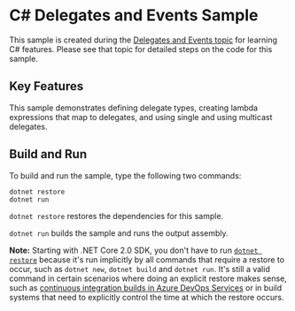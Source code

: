 # C# Delegates and Events Sample

This sample is created during the [Delegates and Events topic](https://docs.microsoft.com/dotnet/csharp/delegates-events)
for learning C# features. Please see that topic for detailed steps on the code
for this sample.

## Key Features

This sample demonstrates defining delegate types, creating
lambda expressions that map to delegates, and using single and
using multicast delegates.

## Build and Run

To build and run the sample, type the following two commands:

```console
dotnet restore
dotnet run
```

`dotnet restore` restores the dependencies for this sample.

`dotnet run` builds the sample and runs the output assembly.

**Note:** Starting with .NET Core 2.0 SDK, you don't have to run [`dotnet restore`](https://docs.microsoft.com/dotnet/core/tools/dotnet-restore) because it's run implicitly by all commands that require a restore to occur, such as `dotnet new`, `dotnet build` and `dotnet run`.
It's still a valid command in certain scenarios where doing an explicit restore makes sense, such as [continuous integration builds in Azure DevOps Services](https://docs.microsoft.com/azure/devops/build-release/apps/aspnet/build-aspnet-core) or in build systems that need to explicitly control the time at which the restore occurs.
